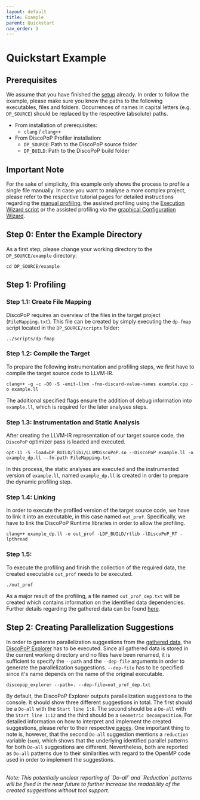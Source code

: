 ```yaml
---
layout: default
title: Example
parent: Quickstart
nav_order: 3
---
```


# Quickstart Example

## Prerequisites
We assume that you have finished the [setup](../Setup.md) already.
In order to follow the example, please make sure you know the paths to the following executables, files and folders. 
Occurrences of names in capital letters (e.g. `DP_SOURCE`) should be replaced by the respective (absolute) paths.

- From installation of prerequisites:
    - `clang` / `clang++`
- From DiscoPoP Profiler installation:
    - `DP_SOURCE`: Path to the DiscoPoP source folder
    - `DP_BUILD`: Path to the DiscoPoP build folder

## Important Note
For the sake of simplicity, this example only shows the process to profile a single file manually.
In case you want to analyse a more complex project, please refer to the respective tutorial pages for detailed instructions regarding the [manual profiling](../Tutorials/Manual.md), the assisted profiling using the [Execution Wizard script](../Tutorials/Execution_Wizard.md) or the assisted profiling via the [graphical Configuration Wizard](../Tutorials/Configuration_Wizard.md).


<!--
    - Setup (install packages + Python dependencies + CMake build)
    - Apply DiscoPoP to the provided example code
    - Display and interpret suggestions (Not in detail. Link to a Wiki page which describes the suggestions instead)
    - Implement suggestion (in a provided, parallelized copy of the source code)
    - Compile sequential and parallel version of the code
    - Execute sequential and parallel version of the code and compare execution times (example should result in a significant difference)
-->

## Step 0: Enter the Example Directory
As a first step, please change your working directory to the `DP_SOURCE/example` directory:

    cd DP_SOURCE/example

## Step 1: Profiling

### Step 1.1: Create File Mapping
DiscoPoP requires an overview of the files in the target project (`FileMapping.txt`). This file can be created by simply executing the `dp-fmap` script located in the `DP_SOURCE/scripts` folder:

    ../scripts/dp-fmap

### Step 1.2: Compile the Target
To prepare the following instrumentation and profiling steps, we first have to compile the target source code to LLVM-IR.

    clang++ -g -c -O0 -S -emit-llvm -fno-discard-value-names example.cpp -o example.ll

The additional specified flags ensure the addition of debug information into `example.ll`, which is required for the later analyses steps.

### Step 1.3: Instrumentation and Static Analysis
After creating the LLVM-IR representation of our target source code, the `DiscoPoP` optimizer pass is loaded and executed.

    opt-11 -S -load=DP_BUILD/libi/LLVMDiscoPoP.so --DiscoPoP example.ll -o example_dp.ll --fm-path FileMapping.txt

In this process, the static analyses are executed and the instrumented version of `example.ll`, named `example_dp.ll` is created in order to prepare the dynamic profiling step.

### Step 1.4: Linking
In order to execute the profiled version of the target source code, we have to link it into an executable, in this case named `out_prof`.
Specifically, we have to link the DiscoPoP Runtime libraries in order to allow the profiling.

    clang++ example_dp.ll -o out_prof -LDP_BUILD/rtlib -lDiscoPoP_RT -lpthread

### Step 1.5: 
To execute the profiling and finish the collection of the required data, the created executable `out_prof` needs to be executed.

    ./out_prof

As a major result of the profiling, a file named `out_prof_dep.txt` will be created which contains information on the identified data dependencies.
Further details regarding the gathered data can be found [here](../Profiling/Data_Details.md).


## Step 2: Creating Parallelization Suggestions
In order to generate parallelization suggestions from the [gathered data](../Profiling/Data_Details.md), the [DiscoPoP Explorer](../Pattern_Detection/DiscoPoP_Explorer.md) has to be executed. Since all gathered data is stored in the current working directory and no files have been renamed, it is sufficient to specify the `--path` and the `--dep-file` arguments in order to generate the parallelization suggestions.
`--dep-file` has to be specified since it's name depends on the name of the original executable.

    discopop_explorer --path=. --dep-file=out_prof_dep.txt

By default, the DiscoPoP Explorer outputs parallelization suggestions to the console.
It should show three different suggestions in total.
The first should be a `Do-all` with the `Start line 1:8`.
The second should be a `Do-all` with the `Start line 1:12` and the third should be a `Geometric Decomposition`.
For detailed information on how to interpret and implement the created suggestions, please refer to their respective [pages](../Pattern_Detection/Patterns/Patterns.md).
One important thing to note is, however, that the second `Do-all` suggestion mentions a `reduction` variable (`sum`), which shows that the underlying identified parallel patterns for both `Do-all` suggestions are different.
Nevertheless, both are reported as `Do-all` patterns due to their similarities with regard to the OpenMP code used in order to implement the suggestions.

<br>
<i>Note: This potentially unclear reporting of `Do-all` and `Reduction` patterns will be fixed in the near future to further increase the readability of the created suggestions without tool support.</i>
